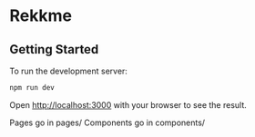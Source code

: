 # Rekkme

## Getting Started

To run the development server:

```bash
npm run dev
```

Open [http://localhost:3000](http://localhost:3000) with your browser to see the result.

Pages go in pages/
Components go in components/
